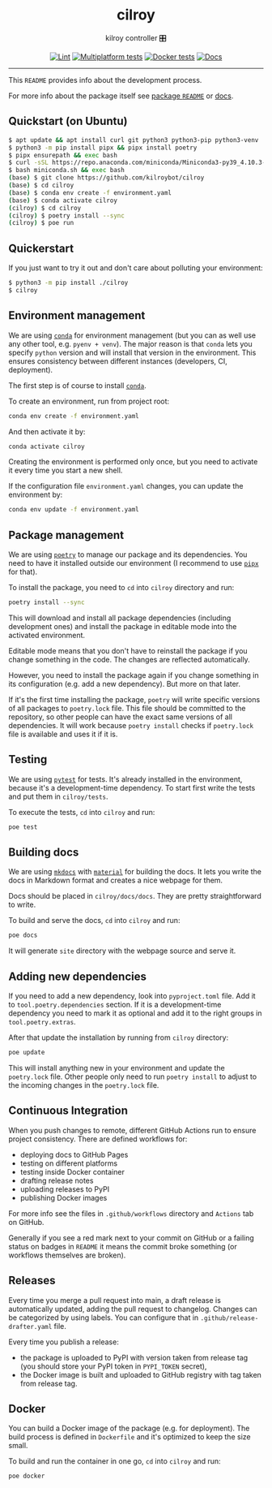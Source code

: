 <h1 align="center">cilroy</h1>

<div align="center">

kilroy controller 🎛️

[![Lint](https://github.com/kilroybot/cilroy/actions/workflows/lint.yaml/badge.svg)](https://github.com/kilroybot/cilroy/actions/workflows/lint.yaml)
[![Multiplatform tests](https://github.com/kilroybot/cilroy/actions/workflows/test-multiplatform.yaml/badge.svg)](https://github.com/kilroybot/cilroy/actions/workflows/test-multiplatform.yaml)
[![Docker tests](https://github.com/kilroybot/cilroy/actions/workflows/test-docker.yaml/badge.svg)](https://github.com/kilroybot/cilroy/actions/workflows/test-docker.yaml)
[![Docs](https://github.com/kilroybot/cilroy/actions/workflows/docs.yaml/badge.svg)](https://github.com/kilroybot/cilroy/actions/workflows/docs.yaml)

</div>

---

This `README` provides info about the development process.

For more info about the package itself see
[package `README`](cilroy/README.md) or
[docs](https://kilroybot.github.io/cilroy).

## Quickstart (on Ubuntu)

```sh
$ apt update && apt install curl git python3 python3-pip python3-venv
$ python3 -m pip install pipx && pipx install poetry
$ pipx ensurepath && exec bash
$ curl -sSL https://repo.anaconda.com/miniconda/Miniconda3-py39_4.10.3-Linux-x86_64.sh -o miniconda.sh
$ bash miniconda.sh && exec bash
(base) $ git clone https://github.com/kilroybot/cilroy
(base) $ cd cilroy
(base) $ conda env create -f environment.yaml
(base) $ conda activate cilroy
(cilroy) $ cd cilroy
(cilroy) $ poetry install --sync
(cilroy) $ poe run
```

## Quickerstart

If you just want to try it out and don't care about polluting your environment:

```sh
$ python3 -m pip install ./cilroy
$ cilroy
```

## Environment management

We are using [`conda`](https://conda.io) for environment management
(but you can as well use any other tool, e.g. `pyenv + venv`). The major reason
is that `conda` lets you specify `python` version and will install that version
in the environment. This ensures consistency between different instances
(developers, CI, deployment).

The first step is of course to install [`conda`](https://conda.io).

To create an environment, run from project root:

```sh
conda env create -f environment.yaml
```

And then activate it by:

```sh
conda activate cilroy
```

Creating the environment is performed only once, but you need to activate it
every time you start a new shell.

If the configuration file `environment.yaml` changes, you can update the
environment by:

```sh
conda env update -f environment.yaml
```

## Package management

We are using [`poetry`](https://python-poetry.org) to manage our package and
its dependencies. You need to have it installed outside our environment
(I recommend to use [`pipx`](https://pipxproject.github.io/pipx) for that).

To install the package, you need to `cd`
into `cilroy` directory and run:

```sh
poetry install --sync
```

This will download and install all package dependencies (including development
ones) and install the package in editable mode into the activated environment.

Editable mode means that you don't have to reinstall the package if you change
something in the code. The changes are reflected automatically.

However, you need to install the package again if you change something in its
configuration (e.g. add a new dependency). But more on that later.

If it's the first time installing the package, `poetry` will write specific
versions of all packages to `poetry.lock` file. This file should be committed
to the repository, so other people can have the exact same versions of all
dependencies. It will work because `poetry install` checks if `poetry.lock`
file is available and uses it if it is.

## Testing

We are using [`pytest`](https://pytest.org) for tests. It's already installed
in the environment, because it's a development-time dependency. To start first
write the tests and put them in `cilroy/tests`.

To execute the tests, `cd` into `cilroy` and run:

```sh
poe test
```

## Building docs

We are using [`mkdocs`](https://www.mkdocs.org)
with [`material`](https://squidfunk.github.io/mkdocs-material)
for building the docs. It lets you write the docs in Markdown format and
creates a nice webpage for them.

Docs should be placed in `cilroy/docs/docs`. They
are pretty straightforward to write.

To build and serve the docs,
`cd` into `cilroy` and run:

```sh
poe docs
```

It will generate `site` directory with the webpage source and serve it.

## Adding new dependencies

If you need to add a new dependency, look into `pyproject.toml` file. Add it
to `tool.poetry.dependencies` section. If it is a development-time dependency
you need to mark it as optional and add it to the right groups
in `tool.poetry.extras`.

After that update the installation by running
from `cilroy` directory:

```sh
poe update
```

This will install anything new in your environment and update the `poetry.lock`
file. Other people only need to run `poetry install` to adjust to the incoming
changes in the `poetry.lock` file.

## Continuous Integration

When you push changes to remote, different GitHub Actions run to ensure project
consistency. There are defined workflows for:

- deploying docs to GitHub Pages
- testing on different platforms
- testing inside Docker container
- drafting release notes
- uploading releases to PyPI
- publishing Docker images

For more info see the files in `.github/workflows` directory and `Actions` tab
on GitHub.

Generally if you see a red mark next to your commit on GitHub or a failing
status on badges in `README`
it means the commit broke something (or workflows themselves are broken).

## Releases

Every time you merge a pull request into main, a draft release is automatically
updated, adding the pull request to changelog. Changes can be categorized by
using labels. You can configure that in `.github/release-drafter.yaml` file.

Every time you publish a release:

- the package is uploaded to PyPI with version taken from release tag (you
  should store your PyPI token in `PYPI_TOKEN` secret),
- the Docker image is built and uploaded to GitHub registry with tag taken from
  release tag.

## Docker

You can build a Docker image of the package (e.g. for deployment). The build
process is defined in `Dockerfile` and it's optimized to keep the size small.

To build and run the container in one go,
`cd` into `cilroy` and run:

```sh
poe docker
```

